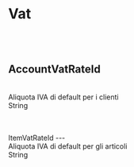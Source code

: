# Vat

<br><br> 

AccountVatRateId 
---
<br> Aliquota IVA di default per i clienti <br> 
String <br> 
 <br>
<ul> 
</ul><br>
ItemVatRateId 
---
<br> Aliquota IVA di default per gli articoli <br> 
String <br> 
 <br>
<ul> 
</ul><br>

